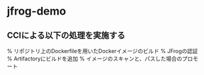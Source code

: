 # jfrog-demo

## CCIによる以下の処理を実施する

% リポジトリ上のDockerfileを用いたDockerイメージのビルド
% JFrogの認証
% Artifactoryにビルドを追加
% イメージのスキャンと、パスした場合のプロモート
